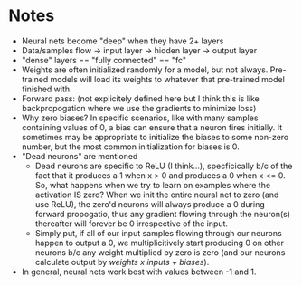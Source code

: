 # Notes

- Neural nets become "deep" when they have 2+ layers
- Data/samples flow -> input layer -> hidden layer -> output layer
- "dense" layers == "fully connected" == "fc"
- Weights are often initialized randomly for a model, but not always. Pre-trained models will load its weights to whatever that pre-trained model finished with.
- Forward pass: (not explicitely defined here but I think this is like backpropogation where we use the gradients to minimize loss)
- Why zero biases? In specific scenarios, like with many samples containing values of 0, a bias can ensure that a neuron fires initially. It sometimes may be appropriate to initialize the biases to some non-zero number, but the most common initialization for biases is 0.
- "Dead neurons" are mentioned
    - Dead neurons are specific to ReLU (I think...), specficically b/c of the fact that it produces a 1 when x > 0 and produces a 0 when x <= 0. So, what happens when we try to learn on examples where the activation IS zero? When we init the entire neural net to zero (and use ReLU), the zero'd neurons will always produce a 0 during forward propogatio, thus any gradient flowing through the neuron(s) thereafter will forever be 0 irrespective of the input.
    - Simply put, if all of our input samples flowing through our neurons happen to output a 0, we multiplicitively start producing 0 on other neurons b/c any weight multiplied by zero is zero (and our neurons calculate output by *weights x inputs + biases*).
- In general, neural nets work best with values between -1 and 1.
